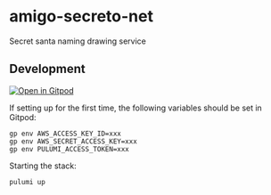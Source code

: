 # amigo-secreto-net
Secret santa naming drawing service

## Development

[![Open in Gitpod](https://gitpod.io/button/open-in-gitpod.svg)](https://gitpod.io/#https://github.com/zommerfelds/amigo-secreto-net)

If setting up for the first time, the following variables should be set in Gitpod:
```
gp env AWS_ACCESS_KEY_ID=xxx
gp env AWS_SECRET_ACCESS_KEY=xxx
gp env PULUMI_ACCESS_TOKEN=xxx
```

Starting the stack:
```
pulumi up
```